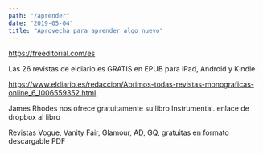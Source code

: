 ```yaml
---
path: "/aprender"
date: "2019-05-04"
title: "Aprovecha para aprender algo nuevo"
---
```


https://freeditorial.com/es

Las 26 revistas de eldiario.es GRATIS en EPUB para iPad, Android y Kindle

https://www.eldiario.es/redaccion/Abrimos-todas-revistas-monograficas-online_6_1006559352.html

James Rhodes nos ofrece gratuitamente su libro Instrumental. enlace de dropbox al libro

Revistas Vogue, Vanity Fair, Glamour, AD, GQ, gratuitas en formato descargable PDF 

